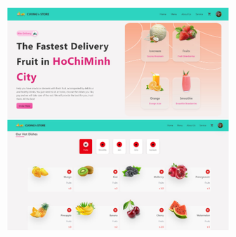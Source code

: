 ![Screenshot](https://github.com/MeowMeowKit/ConfusionWeb/blob/master/z3551038034469_99adff41211f33886dab5156496a6892.jpg)
![Screenshot](https://github.com/MeowMeowKit/ConfusionWeb/blob/master/z3551039379904_a8cba59e0443521973cab2cc8a7d8d1b.jpg)
